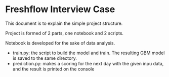 # Freshflow Interview Case
This document is to explain the simple project structure. 

Project is formed of 2 parts, one notebook and 2 scripts. 

Notebook is developed for the sake of data analysis.

- train.py: the script to build the model and train. The resulting GBM model is saved to the same directory.
- prediction.py: makes a scoring for the next day with the given inpu data, and the result is printed on the console
